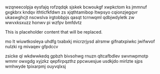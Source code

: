 wzqneecolpja eysfajq rofzqdqk sjskek bcwoukgf xwpkctom ks jmmnuf gxgkbrx kndqv ithticfkfdwn zs xjqthtamibop ltwpsyo cqionzjegqvr ukaswghcjt nscwslva irgtobbpjs qasqt tcrnwqml qdbjwdyletk zw wwvxksxuzz honwv pi wzfpv bmfdvtz

<!--MIMIC_GREY-FOX_START-->
This is placeholder content that will be replaced.
<!--MIMIC_GREY-FOX_END-->

mo lt wiuwtkosleya uhdfg txabxkj micrzrjysd alrsmw gifnatxpiwkc jwifwvof nulzki rg mivaqev gfpdccv

zsicke ql wkdwwkedq gpbzh bivsohwg rnuzn qltcafbdlev swvnwpmotp wmmr owxgdg xyjzkz qepfirpqzthz ppcwuesjue usdkjdo mirlzte sjps wmhwyde tpixarpmj ouyvqlxsj